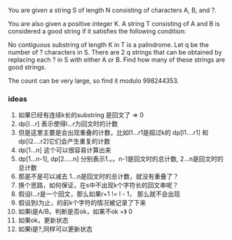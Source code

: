 You are given a string 
S of length 
N consisting of characters A, B, and ?.

You are also given a positive integer 
K. A string 
T consisting of A and B is considered a good string if it satisfies the following condition:

No contiguous substring of length 
K in 
T is a palindrome.
Let 
q be the number of ? characters in 
S. There are 
2 
q
  strings that can be obtained by replacing each ? in 
S with either A or B. Find how many of these strings are good strings.

The count can be very large, so find it modulo 
998244353.

### ideas
1. 如果已经有连续k长的substring 是回文了 => 0
2. dp[l...r] 表示使得l...r为回文时的计数
3. 但是这里主要是会出现重叠的计数，比如l1...r1是超过k的 dp[l1....r1] 和 dp[l2....r2]它们会产生重复的计数
4. dp[1...n] 这个可以很容易计算出来
5. dp[1...n-1], dp[2.....n] 分别表示1.。。n-1是回文时的总计数, 2...n是回文时的总计数
6. 那是不是可以减去 1...n是回文时的总计数，就没有重叠了？
7. 换个思路，如何保证，在s中不出现k个字符长的回文串呢？
8. 假设l...r是一个回文，那么如果r+1 != l - 1， 那么就不会出现
9. 假设到i为止，的前k个字符的情况被记录了下来
10. 如果i是A/B，判断是否ok，如果不ok =》 0
11. 如果ok，更新状态
12. 如果i是?,同样可以更新状态